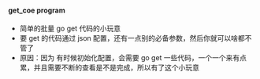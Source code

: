 #### get_coe program 

- 简单的批量 go get 代码的小玩意
- 要 get 的代码通过 json 配置，还有一点别的必备参数，然后你就可以啥都不管了
- 原因：因为 有时候初始化配置，会需要 go get 一些代码，一个一个来有点累，并且需要不断的查看是不是完成，所以有了这个小玩意


